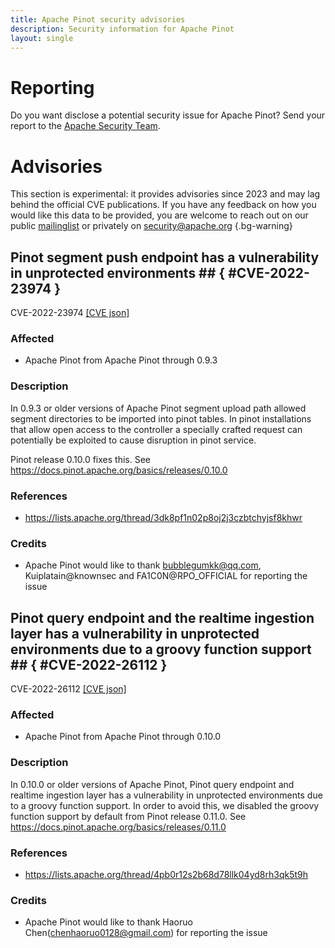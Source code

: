 ```yaml
---
title: Apache Pinot security advisories
description: Security information for Apache Pinot
layout: single
---
```


# Reporting

Do you want disclose a potential security issue for Apache Pinot? Send your report to the [Apache Security Team](mailto:security@apache.org).

# Advisories

This section is experimental: it provides advisories since 2023 and may lag behind the official CVE publications. If you have any feedback on how you would like this data to be provided, you are welcome to reach out on our public [mailinglist](/mailinglist) or privately on [security@apache.org](mailto:security@apache.org)
{.bg-warning}

## Pinot segment push endpoint has a vulnerability in unprotected environments ## { #CVE-2022-23974 }

CVE-2022-23974 [\[CVE json\]](./CVE-2022-23974.cve.json)

### Affected

* Apache Pinot from Apache Pinot through 0.9.3


### Description

In 0.9.3 or older versions of Apache Pinot segment upload path allowed segment directories to be imported into pinot tables. In pinot installations that allow open access to the controller a specially crafted request can potentially be exploited to cause disruption in pinot service.

Pinot release 0.10.0 fixes this. See https://docs.pinot.apache.org/basics/releases/0.10.0

### References
* https://lists.apache.org/thread/3dk8pf1n02p8oj2j3czbtchyjsf8khwr


### Credits
* Apache Pinot would like to thank bubblegumkk@qq.com, Kuiplatain@knownsec and FA1C0N@RPO_OFFICIAL for reporting the issue


## Pinot query endpoint and the realtime ingestion layer has a vulnerability in unprotected environments due to a groovy function support ## { #CVE-2022-26112 }

CVE-2022-26112 [\[CVE json\]](./CVE-2022-26112.cve.json)

### Affected

* Apache Pinot from Apache Pinot through 0.10.0


### Description

In 0.10.0 or older versions of Apache Pinot, Pinot query endpoint and realtime ingestion layer has a vulnerability in unprotected environments due to a groovy function support. In order to avoid this, we disabled the groovy function support by default from Pinot release 0.11.0. See https://docs.pinot.apache.org/basics/releases/0.11.0

### References
* https://lists.apache.org/thread/4pb0r12s2b68d78llk04yd8rh3qk5t9h


### Credits
* Apache Pinot would like to thank Haoruo Chen(chenhaoruo0128@gmail.com) for reporting the issue
